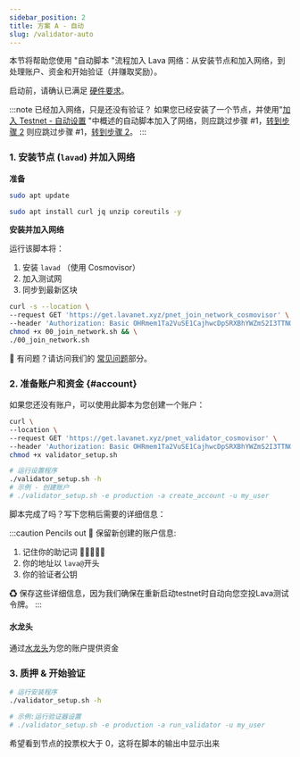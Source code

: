 ```yaml
---
sidebar_position: 2
title: 方案 A - 自动
slug: /validator-auto
---
```


本节将帮助您使用 "自动脚本 "流程加入 Lava 网络：从安装节点和加入网络，到处理账户、资金和开始验证（并赚取奖励）。

启动前，请确认已满足 [硬件要求](reqs)。

:::note 已经加入网络，只是还没有验证？
如果您已经安装了一个节点，并使用"[加入 Testnet - 自动设置](testnet-auto) "中概述的自动脚本加入了网络，则应跳过步骤 #1，[转到步骤 2](#account) 则应跳过步骤 #1，[转到步骤 2](#account)。
:::

### 1. 安装节点 (`lavad`) 并加入网络

**准备**
```bash
sudo apt update
``` 

```bash
sudo apt install curl jq unzip coreutils -y
```

**安装并加入网络**

运行该脚本将：

1. 安装 `lavad` （使用 Cosmovisor）
2. 加入测试网
3. 同步到最新区块

```bash
curl -s --location \
--request GET 'https://get.lavanet.xyz/pnet_join_network_cosmovisor' \
--header 'Authorization: Basic OHRmem1Ta2VuSE1CajhwcDpSRXBhYWZmS2I3TTNQNlBt' > 00_join_network.sh && \
chmod +x 00_join_network.sh && \
./00_join_network.sh
```

🛟 有问题？请访问我们的 [常见问题](./faq#i-have-problems-running-the-install-scripts)部分。

### 2. 准备账户和资金 {#account}
如果您还没有账户，可以使用此脚本为您创建一个账户：

```bash
curl \
--location \
--request GET 'https://get.lavanet.xyz/pnet_validator_cosmovisor' \
--header 'Authorization: Basic OHRmem1Ta2VuSE1CajhwcDpSRXBhYWZmS2I3TTNQNlBt' > validator_setup.sh && \
chmod +x validator_setup.sh

# 运行设置程序
./validator_setup.sh -h
# 示例 - 创建账户
# ./validator_setup.sh -e production -a create_account -u my_user
```

脚本完成了吗？写下您稍后需要的详细信息：

:::caution Pencils out 📝
保留新创建的账户信息:
1. 记住你的助记词 🚨🤫🚨🤫🚨
2. 你的地址以 `lava@`开头
3. 你的验证者公钥

♻ 保存这些详细信息，因为我们确保在重新启动testnet时自动向您空投Lava测试令牌。
:::

#### 水龙头

通过[水龙头](faucet)为您的账户提供资金

### 3. 质押 & 开始验证

```bash
# 运行安装程序
./validator_setup.sh -h

# 示例:运行验证器设置
# ./validator_setup.sh -e production -a run_validator -u my_user
```

希望看到节点的投票权大于 0，这将在脚本的输出中显示出来